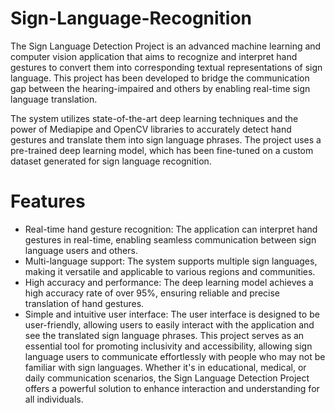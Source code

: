 # Sign-Language-Recognition

The Sign Language Detection Project is an advanced machine learning and computer vision application that aims to recognize and interpret hand gestures to convert them into corresponding textual representations of sign language. This project has been developed to bridge the communication gap between the hearing-impaired and others by enabling real-time sign language translation.

The system utilizes state-of-the-art deep learning techniques and the power of Mediapipe and OpenCV libraries to accurately detect hand gestures and translate them into sign language phrases. The project uses a pre-trained deep learning model, which has been fine-tuned on a custom dataset generated for sign language recognition.

# Features
* Real-time hand gesture recognition: The application can interpret hand gestures in real-time, enabling seamless communication between sign language users and others.
* Multi-language support: The system supports multiple sign languages, making it versatile and applicable to various regions and communities.
* High accuracy and performance: The deep learning model achieves a high accuracy rate of over 95%, ensuring reliable and precise translation of hand gestures.
* Simple and intuitive user interface: The user interface is designed to be user-friendly, allowing users to easily interact with the application and see the translated sign language phrases.
This project serves as an essential tool for promoting inclusivity and accessibility, allowing sign language users to communicate effortlessly with people who may not be familiar with sign languages. Whether it's in educational, medical, or daily communication scenarios, the Sign Language Detection Project offers a powerful solution to enhance interaction and understanding for all individuals.
